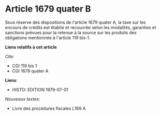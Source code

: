 # Article 1679 quater B

Sous réserve des dispositions de l'article 1679 quater A, la taxe sur les encours de crédits est établie et recouvrée selon
les modalités, garanties et sanctions prévues pour la retenue à la source sur les produits des obligations mentionnée à
l'article 119 bis-1.

**Liens relatifs à cet article**

_Cite_:

  - CGI 119 bis 1
  - CGI 1679 quater A

**Liens**:

  - HISTO: EDITION 1979-07-01

_Nouveaux textes_:

  - Livre des procédures fiscales L169 A
